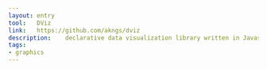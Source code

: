 ```yaml
---
layout: entry
tool:	DViz
link:	https://github.com/akngs/dviz
description:	declarative data visualization library written in Javascript
tags:
- graphics	
---
```

